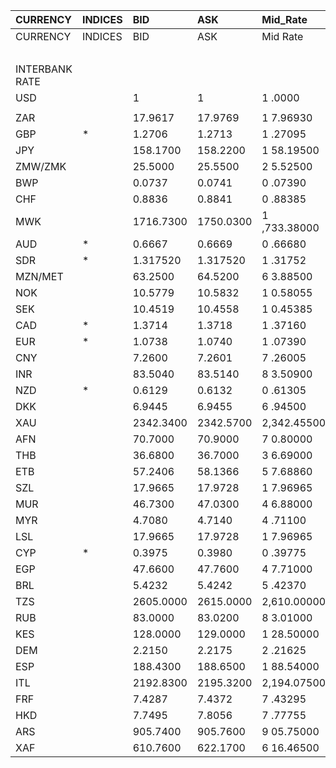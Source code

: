 | CURRENCY       | INDICES   | BID       | ASK       | Mid_Rate     | BID_1      | ASK_1      | Mid_Rate_1   |
|:---------------|:----------|:----------|:----------|:-------------|:-----------|:-----------|:-------------|
| CURRENCY       | INDICES   | BID       | ASK       | Mid Rate     | BID        | ASK        | Mid Rate     |
|                |           |           |           |              | ZiG        | ZiG        | ZiG          |
| INTERBANK RATE |           |           |           |              |            |            |              |
| USD            |           | 1         | 1         | 1 .0000      | 13.2424    | 13.9216    | 13.5820      |
|                |           |           |           |              |            |            |              |
| ZAR            |           | 17.9617   | 17.9769   | 1 7.96930    | 1.2902     | 1.3575     | 1.3239       |
| GBP            | *         | 1.2706    | 1.2713    | 1 .27095     | 16.8257    | 17.6985    | 17.2621      |
| JPY            |           | 158.1700  | 158.2200  | 1 58.19500   | 11.3614    | 11.9479    | 11.6547      |
| ZMW/ZMK        |           | 25.5000   | 25.5500   | 2 5.52500    | 1.8316     | 1.9294     | 1.8805       |
| BWP            |           | 0.0737    | 0.0741    | 0 .07390     | 0.9759     | 1.0315     | 1.0037       |
| CHF            |           | 0.8836    | 0.8841    | 0 .88385     | 11.7009    | 12.3080    | 12.0045      |
| MWK            |           | 1716.7300 | 1750.0300 | 1 ,733.38000 | 123.3141   | 132.1535   | 127.7338     |
| AUD            | *         | 0.6667    | 0.6669    | 0 .66680     | 8.8287     | 9.2843     | 9.0565       |
| SDR            | *         | 1.317520  | 1.317520  | 1 .31752     | 17.8945    | 17.8945    | 17.8945      |
| MZN/MET        |           | 63.2500   | 64.5200   | 6 3.88500    | 4.5432     | 4.8722     | 4.7077       |
| NOK            |           | 10.5779   | 10.5832   | 1 0.58055    | 0.7598     | 0.7991     | 0.7795       |
| SEK            |           | 10.4519   | 10.4558   | 1 0.45385    | 0.7507     | 0.7895     | 0.7701       |
| CAD            | *         | 1.3714    | 1.3718    | 1 .37160     | 0.0985     | 0.1035     | 0.1010       |
| EUR            | *         | 1.0738    | 1.0740    | 1 .07390     | 14.2196    | 14.9517    | 14.5857      |
| CNY            |           | 7.2600    | 7.2601    | 7 .26005     | 0.5214     | 0.5482     | 0.5348       |
| INR            |           | 83.5040   | 83.5140   | 8 3.50900    | 5.9981     | 6.3065     | 6.1523       |
| NZD            | *         | 0.6129    | 0.6132    | 0 .61305     | 8.1162     | 8.5367     | 8.3265       |
| DKK            |           | 6.9445    | 6.9455    | 6 .94500     | 0.4988     | 0.5244     | 0.5116       |
| XAU            |           | 2342.3400 | 2342.5700 | 2,342.45500  | 31018.2032 | 32612.3225 | 31815.2629   |
| AFN            |           | 70.7000   | 70.9000   | 7 0.80000    | 5.0784     | 5.3540     | 5.2162       |
| THB            |           | 36.6800   | 36.7000   | 3 6.69000    | 2.6347     | 2.7714     | 2.7031       |
| ETB            |           | 57.2406   | 58.1366   | 5 7.68860    | 4.1116     | 4.3901     | 4.2509       |
| SZL            |           | 17.9665   | 17.9728   | 1 7.96965    | 1.2905     | 1.3572     | 1.3239       |
| MUR            |           | 46.7300   | 47.0300   | 4 6.88000    | 3.3566     | 3.5514     | 3.4540       |
| MYR            |           | 4.7080    | 4.7140    | 4 .71100     | 0.3381     | 0.3559     | 0.3470       |
| LSL            |           | 17.9665   | 17.9728   | 1 7.96965    | 1.2905     | 1.3572     | 1.3239       |
| CYP            | *         | 0.3975    | 0.3980    | 0 .39775     | 0.0285     | 0.0300     | 0.0293       |
| EGP            |           | 47.6600   | 47.7600   | 4 7.71000    | 3.4234     | 3.6065     | 3.5150       |
| BRL            |           | 5.4232    | 5.4242    | 5 .42370     | 0.3895     | 0.4096     | 0.3996       |
| TZS            |           | 2605.0000 | 2615.0000 | 2,610.00000  | 187.1192   | 197.4717   | 192.2955     |
| RUB            |           | 83.0000   | 83.0200   | 8 3.01000    | 5.9619     | 6.2692     | 6.1156       |
| KES            |           | 128.0000  | 129.0000  | 1 28.50000   | 9.1943     | 9.7414     | 9.4679       |
| DEM            |           | 2.2150    | 2.2175    | 2 .21625     | 0.1591     | 0.1674     | 0.1633       |
| ESP            |           | 188.4300  | 188.6500  | 1 88.54000   | 13.5350    | 14.2459    | 13.8905      |
| ITL            |           | 2192.8300 | 2195.3200 | 2,194.07500  | 157.5127   | 165.7796   | 161.6462     |
| FRF            |           | 7.4287    | 7.4372    | 7 .43295     | 0.5336     | 0.5616     | 0.5476       |
| HKD            |           | 7.7495    | 7.8056    | 7 .77755     | 0.5566     | 0.5894     | 0.5730       |
| ARS            |           | 905.7400  | 905.7600  | 9 05.75000   | 65.0600    | 68.3984    | 66.7292      |
| XAF            |           | 610.7600  | 622.1700  | 6 16.46500   | 43.8713    | 46.9831    | 45.4272      |